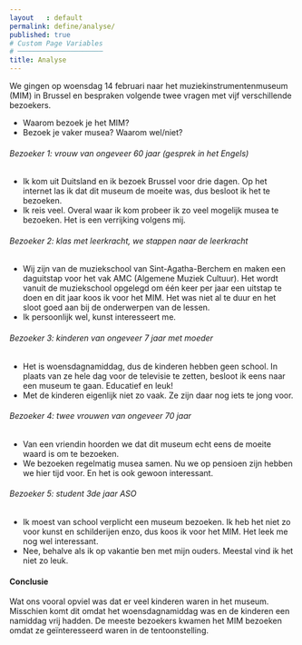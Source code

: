 ```yaml
---
layout   : default
permalink: define/analyse/
published: true
# Custom Page Variables
# ─────────────────────
title: Analyse
---
```



We gingen op woensdag 14 februari naar het muziekinstrumentenmuseum (MIM) in Brussel en bespraken volgende twee vragen met vijf verschillende bezoekers. 

- Waarom bezoek je het MIM? 
- Bezoek je vaker musea? Waarom wel/niet?


###### Bezoeker 1: vrouw van ongeveer 60 jaar (gesprek in het Engels)


- Ik kom uit Duitsland en ik bezoek Brussel voor drie dagen. Op het internet las ik dat dit museum de moeite was, dus besloot ik het te bezoeken. 
- Ik reis veel. Overal waar ik kom probeer ik zo veel mogelijk musea te bezoeken. Het is een verrijking volgens mij. 



###### Bezoeker 2: klas met leerkracht, we stappen naar de leerkracht 

- Wij zijn van de muziekschool van Sint-Agatha-Berchem en maken een daguitstap voor het vak AMC (Algemene Muziek Cultuur). Het wordt vanuit de muziekschool opgelegd om één keer per jaar een uitstap te doen en dit jaar koos ik voor het MIM. Het was niet al te duur en het sloot goed aan bij de onderwerpen van de lessen. 
- Ik persoonlijk wel, kunst interesseert me. 

###### Bezoeker 3: kinderen van ongeveer 7 jaar met moeder


- Het is woensdagnamiddag, dus de kinderen hebben geen school. In plaats van ze hele dag voor de televisie te zetten, besloot ik eens naar een museum te gaan. Educatief en leuk! 
- Met de kinderen eigenlijk niet zo vaak. Ze zijn daar nog iets te jong voor. 


###### Bezoeker 4: twee vrouwen van ongeveer 70 jaar  

- Van een vriendin hoorden we dat dit museum echt eens de moeite waard is om te bezoeken.
- We bezoeken regelmatig musea samen. Nu we op pensioen zijn hebben we hier tijd voor. En het is ook gewoon interessant. 


###### Bezoeker 5: student 3de jaar ASO   

- Ik moest van school verplicht een museum bezoeken. Ik heb het niet zo voor kunst en schilderijen enzo, dus koos ik voor het MIM. Het leek me nog wel interessant. 
- Nee, behalve als ik op vakantie ben met mijn ouders. Meestal vind ik het niet zo leuk.


#### Conclusie

Wat ons vooral opviel was dat er veel kinderen waren in het museum. Misschien komt dit omdat het woensdagnamiddag was en de kinderen een namiddag vrij hadden. De meeste bezoekers kwamen het MIM bezoeken omdat ze geïnteresseerd waren in de tentoonstelling.





